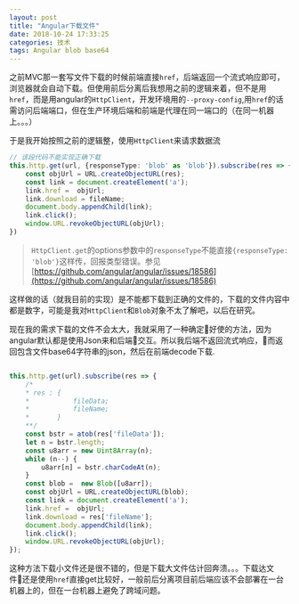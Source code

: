 ```yaml
---
layout: post
title: "Angular下载文件"
date: 2018-10-24 17:33:25
categories: 技术
tags: Angular blob base64
---
```


之前MVC那一套写文件下载的时候前端直接`href`，后端返回一个流式响应即可，浏览器就会自动下载。但使用前后分离后我想用之前的逻辑来着，但不是用`href`，而是用angular的`HttpClient`，开发环境用的`--proxy-config`,用`href`的话需访问后端端口，但在生产环境后端和前端是代理在同一端口的（在同一机器上。。。）

于是我开始按照之前的逻辑整，使用`HttpClient`来请求数据流

```typescript
// 该段代码不能实现正确下载
this.http.get(url, {responseType: 'blob' as 'blob'}).subscribe(res => {
    const objUrl = URL.createObjectURL(res);
    const link = document.createElement('a');
    link.href =  objUrl;
    link.download = fileName;
    document.body.appendChild(link);
    link.click();
    window.URL.revokeObjectURL(objUrl);
})
```

> `HttpClient.get`的options参数中的`responseType`不能直接`{responseType: 'blob'}`这样传，回报类型错误。参见[https://github.com/angular/angular/issues/18586](https://github.com/angular/angular/issues/18586)

这样做的话（就我目前的实现）是不能都下载到正确的文件的，下载的文件内容中都是数字，可能是我对`HttpClient`和`Blob`对象不太了解吧，以后在研究。


现在我的需求下载的文件不会太大，我就采用了一种确定好使的方法，因为angular默认都是使用Json来和后端交互。所以我后端不返回流式响应，而返回包含文件base64字符串的json，然后在前端decode下载.

```typescript

this.http.get(url).subscribe(res => {
    /*
    * res : {
    *           fileData;
    *           fileName;
    *       }
    **/
    const bstr = atob(res['fileData']);
    let n = bstr.length;
    const u8arr = new Uint8Array(n);
    while (n--) {
        u8arr[n] = bstr.charCodeAt(n);
    }
    const blob =  new Blob([u8arr]);
    const objUrl = URL.createObjectURL(blob);
    const link = document.createElement('a');
    link.href =  objUrl;
    link.download = res['fileName'];
    document.body.appendChild(link);
    link.click();
    window.URL.revokeObjectURL(objUrl);
});
```

这种方法下载小文件还是很不错的，但是下载大文件估计回奔溃。。。下载达文件还是使用`href`直接get比较好，一般前后分离项目前后端应该不会部署在一台机器上的，但在一台机器上避免了跨域问题。
